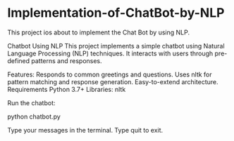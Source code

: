 # Implementation-of-ChatBot-by-NLP

<p>This project ios about to implement the Chat Bot by using NLP.</p>

Chatbot Using NLP
This project implements a simple chatbot using Natural Language Processing (NLP) techniques. It interacts with users through pre-defined patterns and responses.

Features:
Responds to common greetings and questions.
Uses nltk for pattern matching and response generation.
Easy-to-extend architecture.
Requirements
Python 3.7+
Libraries:
nltk


Run the chatbot:

python chatbot.py

Type your messages in the terminal. Type quit to exit.
